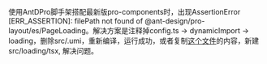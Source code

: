 使用AntDPro脚手架搭配最新版pro-components时，出现AssertionError [ERR_ASSERTION]: filePath not found of @ant-design/pro-layout/es/PageLoading。解决方案是注释掉config.ts -> dynamicImport -> loading，删除src/.umi，重新编译，运行成功，或者复制[这个文件](https://github.com/ant-design/pro-components/blob/master/packages/layout/src/components/PageLoading/index.tsx)的内容，新建 src/loading/tsx, 解决问题。
